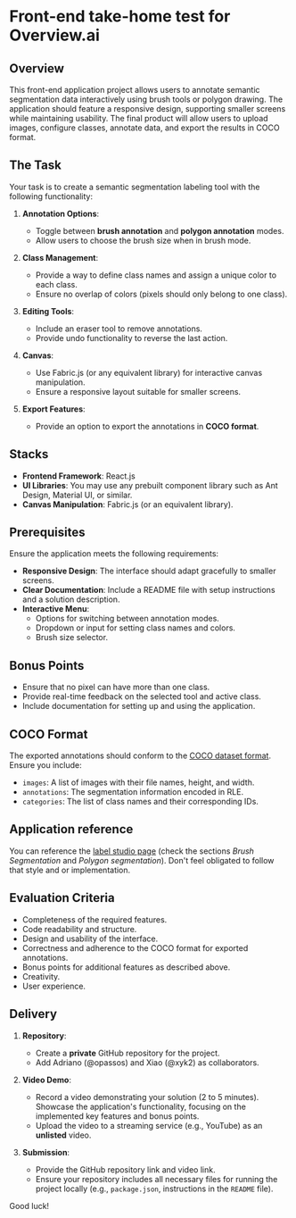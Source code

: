 # Front-end take-home test for Overview.ai

## Overview
This front-end application project allows users to annotate semantic segmentation data interactively using brush tools or polygon drawing. The application should feature a responsive design, supporting smaller screens while maintaining usability. The final product will allow users to upload images, configure classes, annotate data, and export the results in COCO format.

## The Task
Your task is to create a semantic segmentation labeling tool with the following functionality:

1. **Annotation Options**:
   - Toggle between **brush annotation** and **polygon annotation** modes.
   - Allow users to choose the brush size when in brush mode.

2. **Class Management**:
   - Provide a way to define class names and assign a unique color to each class.
   - Ensure no overlap of colors (pixels should only belong to one class).

3. **Editing Tools**:
   - Include an eraser tool to remove annotations.
   - Provide undo functionality to reverse the last action.

4. **Canvas**:
   - Use Fabric.js (or any equivalent library) for interactive canvas manipulation.
   - Ensure a responsive layout suitable for smaller screens.

5. **Export Features**:
   - Provide an option to export the annotations in **COCO format**.

## Stacks
- **Frontend Framework**: React.js
- **UI Libraries**: You may use any prebuilt component library such as Ant Design, Material UI, or similar.
- **Canvas Manipulation**: Fabric.js (or an equivalent library).

## Prerequisites
Ensure the application meets the following requirements:

- **Responsive Design**: The interface should adapt gracefully to smaller screens.
- **Clear Documentation**: Include a README file with setup instructions and a solution description.
- **Interactive Menu**:
  - Options for switching between annotation modes.
  - Dropdown or input for setting class names and colors.
  - Brush size selector.

## Bonus Points
- Ensure that no pixel can have more than one class.
- Provide real-time feedback on the selected tool and active class.
- Include documentation for setting up and using the application.

## COCO Format
The exported annotations should conform to the [COCO dataset format](https://www.immersivelimit.com/tutorials/create-coco-annotations-from-scratch/#coco-dataset-format). Ensure you include:

- `images`: A list of images with their file names, height, and width.
- `annotations`: The segmentation information encoded in RLE.
- `categories`: The list of class names and their corresponding IDs.

## Application reference
You can reference the [label studio page](https://labelstud.io/playground) (check the sections *Brush Segmentation* and *Polygon segmentation*). Don't feel obligated to follow that style and or implementation.

## Evaluation Criteria
- Completeness of the required features.
- Code readability and structure.
- Design and usability of the interface.
- Correctness and adherence to the COCO format for exported annotations.
- Bonus points for additional features as described above.
- Creativity.
- User experience.

## Delivery
1. **Repository**:
   - Create a **private** GitHub repository for the project.
   - Add Adriano (@opassos) and Xiao (@xyk2) as collaborators.

2. **Video Demo**:
   - Record a video demonstrating your solution (2 to 5 minutes). Showcase the application's functionality, focusing on the implemented key features and bonus points.
   - Upload the video to a streaming service (e.g., YouTube) as an **unlisted** video.

3. **Submission**:
   - Provide the GitHub repository link and video link.
   - Ensure your repository includes all necessary files for running the project locally (e.g., `package.json`, instructions in the `README` file).

Good luck!
